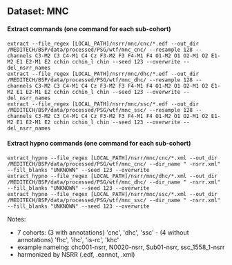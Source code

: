 ## Dataset: MNC

#### Extract commands (one command for each sub-cohort)
```
extract --file_regex [LOCAL_PATH]/nsrr/mnc/cnc/*.edf --out_dir /MEDITECH/BSP/data/processed/PSG/wtf/mnc_cnc/ --resample 128 --channels C3-M2 C3 C4-M1 C4 Cz F3-M2 F3 F4-M1 F4 O1-M2 O1 O2-M1 O2 E1-M2 E1 E2-M1 E2 cchin cchin_l chin --seed 123 --overwrite --del_nsrr_names
extract --file_regex [LOCAL_PATH]/nsrr/mnc/dhc/*.edf --out_dir /MEDITECH/BSP/data/processed/PSG/wtf/mnc_dhc/ --resample 128 --channels C3-M2 C3 C4-M1 C4 Cz F3-M2 F3 F4-M1 F4 O1-M2 O1 O2-M1 O2 E1-M2 E1 E2-M1 E2 cchin cchin_l chin --seed 123 --overwrite --del_nsrr_names
extract --file_regex [LOCAL_PATH]/nsrr/mnc/ssc/*.edf --out_dir /MEDITECH/BSP/data/processed/PSG/wtf/mnc_ssc/ --resample 128 --channels C3-M2 C3 C4-M1 C4 Cz F3-M2 F3 F4-M1 F4 O1-M2 O1 O2-M1 O2 E1-M2 E1 E2-M1 E2 cchin cchin_l chin --seed 123 --overwrite --del_nsrr_names
```

#### Extract hypno commands (one command for each sub-cohort)
```
extract_hypno --file_regex [LOCAL_PATH]/nsrr/mnc/cnc/*.xml --out_dir /MEDITECH/BSP/data/processed/PSG/wtf/mnc_cnc/ --dir_name " -nsrr.xml" --fill_blanks "UNKNOWN" --seed 123 --overwrite
extract_hypno --file_regex [LOCAL_PATH]/nsrr/mnc/dhc/*.xml --out_dir /MEDITECH/BSP/data/processed/PSG/wtf/mnc_dhc/ --dir_name " -nsrr.xml" --fill_blanks "UNKNOWN" --seed 123 --overwrite
extract_hypno --file_regex [LOCAL_PATH]/nsrr/mnc/ssc/*.xml --out_dir /MEDITECH/BSP/data/processed/PSG/wtf/mnc_ssc/ --dir_name " -nsrr.xml" --fill_blanks "UNKNOWN" --seed 123 --overwrite
```

Notes: 
- 7 cohorts: (3 with annotations) 'cnc', 'dhc', 'ssc' - (4 without annotations) 'fhc', 'ihc', 'is-rc', 'khc'
- example nameing: chc001-nsrr, N0020-nsrr, Sub01-nsrr, ssc_1558_1-nsrr
- harmonized by NSRR (.edf, .eannot, .xml)
